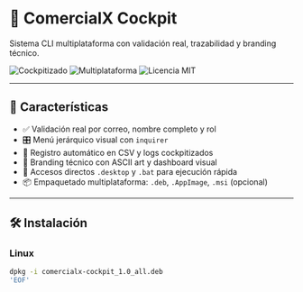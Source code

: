 # 🚀 ComercialX Cockpit

Sistema CLI multiplataforma con validación real, trazabilidad y branding técnico.

![Cockpitizado](https://img.shields.io/badge/status-cockpitizado-blue)
![Multiplataforma](https://img.shields.io/badge/platform-Windows%20%7C%20Linux-green)
![Licencia MIT](https://img.shields.io/badge/license-MIT-lightgrey)

---

## 🧩 Características

- ✅ Validación real por correo, nombre completo y rol
- 🎛️ Menú jerárquico visual con `inquirer`
- 🧾 Registro automático en CSV y logs cockpitizados
- 🎨 Branding técnico con ASCII art y dashboard visual
- 📁 Accesos directos `.desktop` y `.bat` para ejecución rápida
- 📦 Empaquetado multiplataforma: `.deb`, `.AppImage`, `.msi` (opcional)

---

## 🛠️ Instalación

### Linux

```bash
dpkg -i comercialx-cockpit_1.0_all.deb
'EOF'
